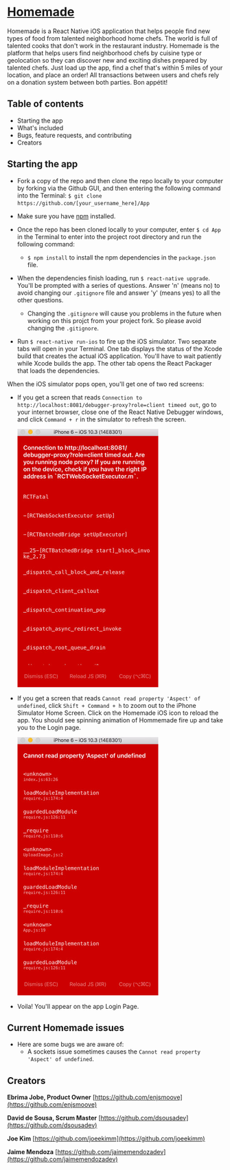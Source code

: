 # [Homemade](https://github.com/home-made/App)

Homemade is a React Native iOS application that helps people find new types of food from talented neighborhood home chefs. The world is full of talented cooks that don't work in the restaurant industry. Homemade is the platform that helps users find neighborhood chefs by cuisine type or geolocation so they can discover new and exciting dishes prepared by talented chefs. Just load up the app, find a chef that's within 5 miles of your location, and place an order! All transactions between users and chefs rely on a donation system between both parties. Bon appétit!

## Table of contents

- Starting the app
- What's included
- Bugs, feature requests, and contributing
- Creators

## Starting the app

- Fork a copy of the repo and then clone the repo locally to your computer by forking via the Github GUI, and then entering the following command into the Terminal: `$ git clone https://github.com/[your_username_here]/App`

- Make sure you have [npm](https://www.npmjs.com) installed.

- Once the repo has been cloned locally to your computer, enter `$ cd App` in the Terminal to enter into the project root directory and run the following command:
  - `$ npm install` to install the npm dependencies in the `package.json` file. 

- When the dependencies finish loading, run `$ react-native upgrade`. You'll be prompted with a series of questions. Answer 'n' (means no) to avoid changing our `.gitignore` file and answer 'y' (means yes) to all the other questions. 

   - Changing the `.gitignore` will cause you problems in the future when working on this projct from your project fork. So please avoid changing the `.gitignore`.      

- Run `$ react-native run-ios` to fire up the iOS simulator. Two separate tabs will open in your Terminal. One tab displays the status of the Xcode build that creates the actual iOS application. You'll have to wait patiently while Xcode builds the app. The other tab opens the React Packager that loads the dependencies. 


When the iOS simulator pops open, you'll get one of two red screens: 

- If you get a screen that reads `Connection to http://localhost:8081/debugger-proxy?role=client timeed out`, go to your internet browser, close one of the React Native Debugger windows, and click `Command + r` in the simulator to refresh the screen.

  ![Connection Time Out Error](/img/connect_red_screen_opt.jpg?raw=true "Connection Time Out Error")  


- If you get a screen that reads `Cannot read property 'Aspect' of undefined`, click `Shift + Command + h` to zoom out to the iPhone Simulator Home Screen. Click on the Homemade iOS icon to reload the app. You should see spinning animation of Hommemade fire up and take you to the Login page.

  ![Aspect Error](/img/aspect_red_screen_opt.jpg?raw=true "Aspect Error")  

- Voila! You'll appear on the app Login Page.

## Current Homemade issues

- Here are some bugs we are aware of:
  - A sockets issue sometimes causes the `Cannot read property 'Aspect' of undefined`.


## Creators

**Ebrima Jobe, Product Owner**
[https://github.com/enjsmoove](https://github.com/enjsmoove)

**David de Sousa, Scrum Master**
[https://github.com/dsousadev](https://github.com/dsousadev)

**Joe Kim**
[https://github.com/joeekimm](https://github.com/joeekimm)

**Jaime Mendoza**
[https://github.com/jaimemendozadev](https://github.com/jaimemendozadev)
